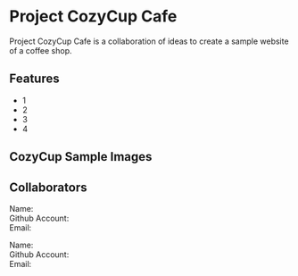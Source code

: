 # Project CozyCup Cafe

Project CozyCup Cafe is a collaboration of ideas
to create a sample website of a coffee shop.

## Features

- 1
- 2
- 3
- 4

## CozyCup Sample Images

## Collaborators
Name:  
Github Account:  
Email:  

Name:  
Github Account:  
Email:  

